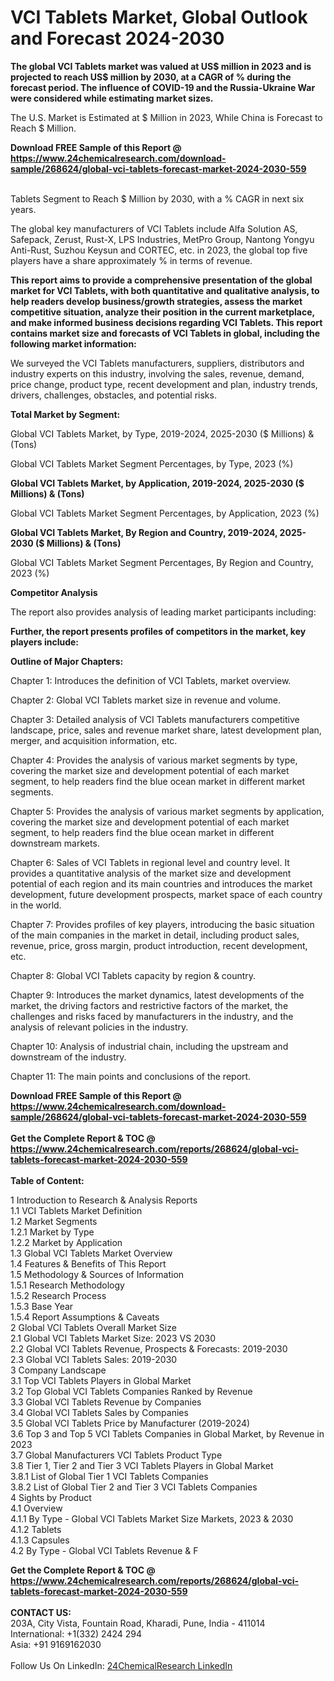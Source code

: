 <h1>VCI Tablets Market, Global Outlook and Forecast 2024-2030</h1><p><strong>The global VCI Tablets market was valued at US$ million in 2023 and is projected to reach US$ million by 2030, at a CAGR of % during the forecast period. The influence of COVID-19 and the Russia-Ukraine War were considered while estimating market sizes.</strong></p><p>
</p><p>The U.S. Market is Estimated at $ Million in 2023, While China is Forecast to Reach $ Million.</p><div><b>Download FREE Sample of this Report @ 
            <a href="https://www.24chemicalresearch.com/download-sample/268624/global-vci-tablets-forecast-market-2024-2030-559">
            https://www.24chemicalresearch.com/download-sample/268624/global-vci-tablets-forecast-market-2024-2030-559</a></b></div><br><p>
</p><p>Tablets Segment to Reach $ Million by 2030, with a % CAGR in next six years.</p><p>
</p><p>The global key manufacturers of VCI Tablets include Alfa Solution AS, Safepack, Zerust, Rust-X, LPS Industries, MetPro Group, Nantong Yongyu Anti-Rust, Suzhou Keysun and CORTEC, etc. in 2023, the global top five players have a share approximately % in terms of revenue.</p><p>
<strong>This report aims to provide a comprehensive presentation of the global market for VCI Tablets, with both quantitative and qualitative analysis, to help readers develop business/growth strategies, assess the market competitive situation, analyze their position in the current marketplace, and make informed business decisions regarding VCI Tablets. This report contains market size and forecasts of VCI Tablets in global, including the following market information:</strong></p><p>
</p><p>
</p><p>We surveyed the VCI Tablets manufacturers, suppliers, distributors and industry experts on this industry, involving the sales, revenue, demand, price change, product type, recent development and plan, industry trends, drivers, challenges, obstacles, and potential risks.</p><p>
<strong>Total Market by Segment:</strong></p><p>
Global VCI Tablets Market, by Type, 2019-2024, 2025-2030 ($ Millions) &amp; (Tons)</p><p>
Global VCI Tablets Market Segment Percentages, by Type, 2023 (%)</p><p>
</p><p>
</p><p><strong>Global VCI Tablets Market, by Application, 2019-2024, 2025-2030 ($ Millions) &amp; (Tons)</strong></p><p>
Global VCI Tablets Market Segment Percentages, by Application, 2023 (%)</p><p>
</p><p>
</p><p><strong>Global VCI Tablets Market, By Region and Country, 2019-2024, 2025-2030 ($ Millions) &amp; (Tons)</strong></p><p>
Global VCI Tablets Market Segment Percentages, By Region and Country, 2023 (%)</p><p>
</p><p>
</p><p><strong>Competitor Analysis</strong></p><p>
The report also provides analysis of leading market participants including:</p><p>
</p><p>
</p><p><strong>Further, the report presents profiles of competitors in the market, key players include:</strong></p><p>
</p><p>
</p><p><strong>Outline of Major Chapters:</strong></p><p>
Chapter 1: Introduces the definition of VCI Tablets, market overview.</p><p>
Chapter 2: Global VCI Tablets market size in revenue and volume.</p><p>
Chapter 3: Detailed analysis of VCI Tablets manufacturers competitive landscape, price, sales and revenue market share, latest development plan, merger, and acquisition information, etc.</p><p>
Chapter 4: Provides the analysis of various market segments by type, covering the market size and development potential of each market segment, to help readers find the blue ocean market in different market segments.</p><p>
Chapter 5: Provides the analysis of various market segments by application, covering the market size and development potential of each market segment, to help readers find the blue ocean market in different downstream markets.</p><p>
Chapter 6: Sales of VCI Tablets in regional level and country level. It provides a quantitative analysis of the market size and development potential of each region and its main countries and introduces the market development, future development prospects, market space of each country in the world.</p><p>
Chapter 7: Provides profiles of key players, introducing the basic situation of the main companies in the market in detail, including product sales, revenue, price, gross margin, product introduction, recent development, etc.</p><p>
Chapter 8: Global VCI Tablets capacity by region &amp; country.</p><p>
Chapter 9: Introduces the market dynamics, latest developments of the market, the driving factors and restrictive factors of the market, the challenges and risks faced by manufacturers in the industry, and the analysis of relevant policies in the industry.</p><p>
Chapter 10: Analysis of industrial chain, including the upstream and downstream of the industry.</p><p>
Chapter 11: The main points and conclusions of the report.</p><div><b>Download FREE Sample of this Report @ 
            <a href="https://www.24chemicalresearch.com/download-sample/268624/global-vci-tablets-forecast-market-2024-2030-559">
            https://www.24chemicalresearch.com/download-sample/268624/global-vci-tablets-forecast-market-2024-2030-559</a></b></div><br><div><b>Get the Complete Report & TOC @ 
            <a href="https://www.24chemicalresearch.com/reports/268624/global-vci-tablets-forecast-market-2024-2030-559">
            https://www.24chemicalresearch.com/reports/268624/global-vci-tablets-forecast-market-2024-2030-559</a></b></div><br>
            <b>Table of Content:</b><p>1 Introduction to Research & Analysis Reports<br />
    1.1 VCI Tablets Market Definition<br />
    1.2 Market Segments<br />
        1.2.1 Market by Type<br />
        1.2.2 Market by Application<br />
    1.3 Global VCI Tablets Market Overview<br />
    1.4 Features & Benefits of This Report<br />
    1.5 Methodology & Sources of Information<br />
        1.5.1 Research Methodology<br />
        1.5.2 Research Process<br />
        1.5.3 Base Year<br />
        1.5.4 Report Assumptions & Caveats<br />
2 Global VCI Tablets Overall Market Size<br />
    2.1 Global VCI Tablets Market Size: 2023 VS 2030<br />
    2.2 Global VCI Tablets Revenue, Prospects & Forecasts: 2019-2030<br />
    2.3 Global VCI Tablets Sales: 2019-2030<br />
3 Company Landscape<br />
    3.1 Top VCI Tablets Players in Global Market<br />
    3.2 Top Global VCI Tablets Companies Ranked by Revenue<br />
    3.3 Global VCI Tablets Revenue by Companies<br />
    3.4 Global VCI Tablets Sales by Companies<br />
    3.5 Global VCI Tablets Price by Manufacturer (2019-2024)<br />
    3.6 Top 3 and Top 5 VCI Tablets Companies in Global Market, by Revenue in 2023<br />
    3.7 Global Manufacturers VCI Tablets Product Type<br />
    3.8 Tier 1, Tier 2 and Tier 3 VCI Tablets Players in Global Market<br />
        3.8.1 List of Global Tier 1 VCI Tablets Companies<br />
        3.8.2 List of Global Tier 2 and Tier 3 VCI Tablets Companies<br />
4 Sights by Product<br />
    4.1 Overview<br />
        4.1.1 By Type - Global VCI Tablets Market Size Markets, 2023 & 2030<br />
        4.1.2 Tablets<br />
        4.1.3 Capsules<br />
    4.2 By Type - Global VCI Tablets Revenue & F</p><div><b>Get the Complete Report & TOC @ 
            <a href="https://www.24chemicalresearch.com/reports/268624/global-vci-tablets-forecast-market-2024-2030-559">
            https://www.24chemicalresearch.com/reports/268624/global-vci-tablets-forecast-market-2024-2030-559</a></b></div><br><b>CONTACT US:</b><br>
            203A, City Vista, Fountain Road, Kharadi, Pune, India - 411014<br>
            International: +1(332) 2424 294<br>
            Asia: +91 9169162030 <br><br>
            Follow Us On LinkedIn: <a href="https://www.linkedin.com/company/24chemicalresearch/">24ChemicalResearch LinkedIn</a>
